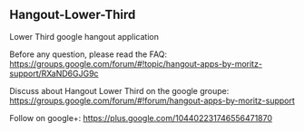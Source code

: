 ## Hangout-Lower-Third
Lower Third google hangout application

Before any question, please read the FAQ:
https://groups.google.com/forum/#!topic/hangout-apps-by-moritz-support/RXaND6GJG9c

Discuss about Hangout Lower Third on the google groupe:
https://groups.google.com/forum/#!forum/hangout-apps-by-moritz-support

Follow on google+:
https://plus.google.com/104402231746556471870
